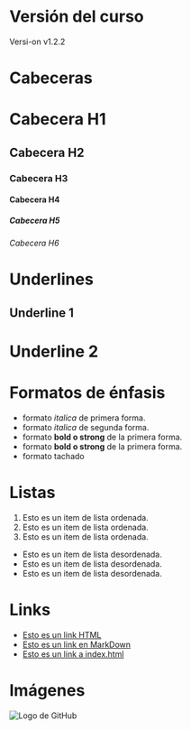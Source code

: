 # Versión del curso
Versi-on v1.2.2

# Cabeceras
# Cabecera H1
## Cabecera H2
### Cabecera H3
#### Cabecera H4
##### Cabecera H5
###### Cabecera H6

# Underlines
Underline 1
-----------

Underline 2
==============

# Formatos de énfasis
- formato *italica* de primera forma.
- formato _italica_ de segunda forma.
- formato **bold o strong** de la primera forma.
- formato __bold o strong__ de la primera forma.
- formato tachado   

# Listas
1. Esto es un item de lista ordenada.
2. Esto es un item de lista ordenada.
3. Esto es un item de lista ordenada.

- Esto es un item de lista desordenada.
- Esto es un item de lista desordenada.
- Esto es un item de lista desordenada.

# Links
- <a href="http://www.google.com">Esto es un link HTML</a>
- [Esto es un link en MarkDown](http://google.com)
- [Esto es un link a index.html](index.html)

# Imágenes
![Logo de GitHub](https://image.flaticon.com/icons/svg/25/25231.svg )

